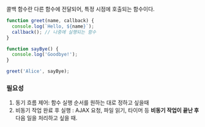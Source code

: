 콜백 함수란 다른 함수에 전달되어, 특정 시점에 호출되는 함수이다.


``` js
function greet(name, callback) {
  console.log(`Hello, ${name}`);
  callback(); // 나중에 실행되는 함수
}

function sayBye() {
  console.log('Goodbye!');
}

greet('Alice', sayBye);

```

### 필요성

1. 동기 흐름 제어: 함수 실행 순서를 원하는 대로 정하고 싶을때 
2. 비동기 작업 완료 후 실행 : AJAX 요청, 파일 읽기, 타이머 등 **비동기 작업이 끝난 후** 다음 일을 처리하고 싶을 때.
